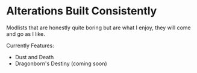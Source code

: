 # Alterations Built Consistently

Modlists that are honestly quite boring but are what I enjoy, they will come and go as I like.

Currently Features:
- Dust and Death
- Dragonborn's Destiny (coming soon)
